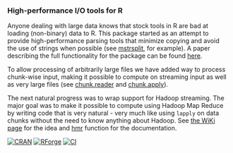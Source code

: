 ### High-performance I/O tools for R

Anyone dealing with large data knows that stock tools in R are bad at
loading (non-binary) data to R. This package started as an attempt to
provide high-performance parsing tools that minimize copying and avoid
the use of strings when possible (see
[mstrsplit](http://rforge.net/doc/packages/iotools/mstrsplit.html),
for example). A paper describing the full functionality for the package can be
found [here](https://arxiv.org/pdf/1510.00041.pdf).

To allow processing of arbitrarily large files we have added way to
process chunk-wise input, making it possible to compute on streaming
input as well as very large files (see
[chunk.reader](http://rforge.net/doc/packages/iotools/chunk.html) and
[chunk.apply](http://rforge.net/doc/packages/iotools/chunk.apply.html)).

The next natural progress was to wrap support for Hadoop
streaming. The major goal was to make it possible to compute using
Hadoop Map Reduce by writing code that is very natural - very much
like using `lapply` on data chunks without the need to know anything
about Hadoop. See [the WiKi page](https://github.com/s-u/iotools/wiki)
for the idea and
[hmr](http://rforge.net/doc/packages/hmr) function for
the documentation.

[![CRAN](https://img.shields.io/cran/v/iotools?color=%236b0&label=CRAN)](https://cran.r-project.org/package=iotools)
[![RForge](https://img.shields.io/endpoint?label=RForge&url=https%3A%2F%2Frforge.net%2Fdo%2Fvershield%2Fiotools)](https://RForge.net/iotools)
[![CI](https://travis-ci.com/s-u/iotools.svg?branch=master)](https://travis-ci.com/github/s-u/iotools)
